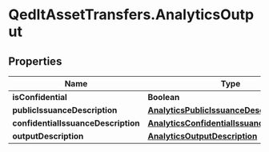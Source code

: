 # QedItAssetTransfers.AnalyticsOutput

## Properties
Name | Type | Description | Notes
------------ | ------------- | ------------- | -------------
**isConfidential** | **Boolean** |  | [optional] 
**publicIssuanceDescription** | [**AnalyticsPublicIssuanceDescription**](AnalyticsPublicIssuanceDescription.md) |  | [optional] 
**confidentialIssuanceDescription** | [**AnalyticsConfidentialIssuanceDescription**](AnalyticsConfidentialIssuanceDescription.md) |  | [optional] 
**outputDescription** | [**AnalyticsOutputDescription**](AnalyticsOutputDescription.md) |  | [optional] 



